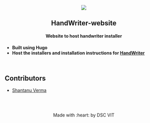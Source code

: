 <p align="center">
	<img src="https://user-images.githubusercontent.com/30529572/72455010-fb38d400-37e7-11ea-9c1e-8cdeb5f5906e.png" />
	<h2 align="center"> HandWriter-website </h2>
	<h4 align="center"> Website to host handwriter installer <h4>
</p>

- Built using Hugo
- Host the installers and installation instructions for [HandWriter](https://github.com/GDGVIT/HandWriter)
<br>

## Contributors

* [Shantanu Verma](https://github.com/SaurusXI)



<br>
<br>

<p align="center">
	Made with :heart: by DSC VIT
</p>

